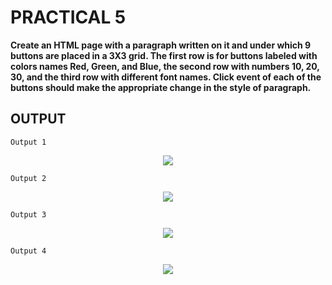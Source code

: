 # PRACTICAL 5
**Create an HTML page with a paragraph written on it and under which 9 buttons are placed in a
3X3 grid. The first row is for buttons labeled with colors names Red, Green, and Blue, the
second row with numbers 10, 20, 30, and the third row with different font names. Click event
of each of the buttons should make the appropriate change in the style of paragraph.**

## OUTPUT


`Output 1`
<p align="center">
<img src="https://user-images.githubusercontent.com/68191677/193326867-f2d908e2-c9b2-43e5-abbb-be67cc2f368b.png"  />
</p>


`Output 2`
<p align="center">
<img src="https://user-images.githubusercontent.com/68191677/193327123-0c1bb7eb-044a-43a6-ad6a-cd39900a9ea1.png"  />
</p>


`Output 3`
<p align="center">
<img src="https://user-images.githubusercontent.com/68191677/193327548-689e03dc-137d-46a7-9ece-65b084d508fa.png"  />
</p>


`Output 4`
<p align="center">
<img src="https://user-images.githubusercontent.com/68191677/193327693-885d1d36-de8b-4bd6-a98d-459f7cd3018b.png"  />
</p>
